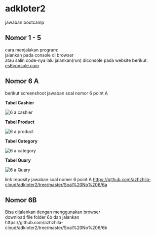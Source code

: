 # adkloter2
jawaban bootcamp

<h2>Nomor 1 - 5</h2>
cara menjalakan program:</br>
jalankan pada console di browser</br>
atau salin code-nya lalu jalankan(run) diconsole pada website berikut: <a href="https://es6console.com/" >es6console.com</a></br>

<h2>Nomor 6 A</h2>
berikut screenshoot jawaban soal nomor 6 point A</br>

<strong>Tabel Cashier</strong>

<img src="https://user-images.githubusercontent.com/59494126/71765625-d1e79080-2f29-11ea-8f8c-e2abde674b17.png" alt="6 a cashier" style="max-width:100%;"></br>

<strong>Tabel Product</strong>

<img src="https://user-images.githubusercontent.com/59494126/71765629-d2802700-2f29-11ea-8e5d-1ef77481c85f.png" alt="6 a product" style="max-width:100%;">

<strong>Tabel Category</strong>

<img src="https://user-images.githubusercontent.com/59494126/71765627-d1e79080-2f29-11ea-8c8b-90c24d8c965a.png" alt="6 a category" style="max-width:100%;">

<strong>Tabel Quary</strong>

<img src="https://user-images.githubusercontent.com/59494126/71765630-d318bd80-2f29-11ea-81e9-5e58a617d5e7.png" alt="6 a Quary" style="max-width:100%;">

link reposity jawaban soal nomer 6 point A
https://github.com/azhzhila-cloud/adkloter2/tree/master/Soal%20No%206/6a

<h2>Nomor 6B</h2>
Bisa dijalankan dengan menggunakan browser </br>
download file folder 6b dan jalankan </br>
https://github.com/azhzhila-cloud/adkloter2/tree/master/Soal%20No%206/6b
